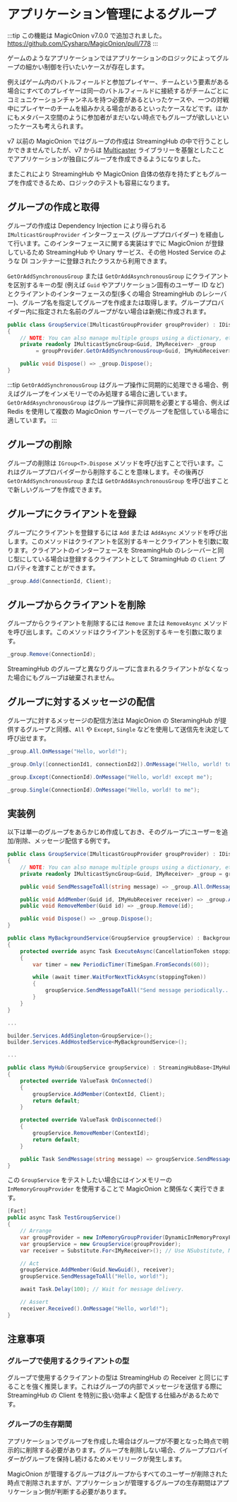 # アプリケーション管理によるグループ

:::tip
この機能は MagicOnion v7.0.0 で追加されました。https://github.com/Cysharp/MagicOnion/pull/778
:::

ゲームのようなアプリケーションではアプリケーションのロジックによってグループの細かい制御を行いたいケースが存在します。

例えばゲーム内のバトルフィールドと参加プレイヤー、チームという要素がある場合にすべてのプレイヤーは同一のバトルフィールドに接続するがチームごとにコミュニケーションチャンネルを持つ必要があるといったケースや、一つの対戦中にプレイヤーのチームを組みかえる場合があるといったケースなどです。ほかにもメタバース空間のように参加者がまだいない時点でもグループが欲しいといったケースも考えられます。

v7 以前の MagicOnion ではグループの作成は StreamingHub の中で行うことしかできませんでしたが、v7 からは [Multicaster](https://github.com/Cysharp/Multicaster) ライブラリーを基盤としたことでアプリケーションが独自にグループを作成できるようになりました。

またこれにより StreamingHub や MagicOnion 自体の依存を持たずともグループを作成できるため、ロジックのテストも容易になります。

## グループの作成と取得
グループの作成は Dependency Injection により得られる `IMulticastGroupProvider` インターフェース (グループプロバイダー) を経由して行います。このインターフェースに関する実装はすでに MagicOnion が登録しているため StreamingHub や Unary サービス、その他 Hosted Service のような DI コンテナーに登録されたクラスから利用できます。

`GetOrAddSynchronousGroup` または `GetOrAddAsynchronousGroup` にクライアントを区別するキーの型 (例えば `Guid` やアプリケーション固有のユーザー ID など)とクライアントのインターフェースの型(多くの場合 StreamingHub のレシーバー)、グループ名を指定してグループを作成または取得します。グループプロバイダー内に指定された名前のグループがない場合は新規に作成されます。

```csharp
public class GroupService(IMulticastGroupProvider groupProvider) : IDisposable
{
    // NOTE: You can also manage multiple groups using a dictionary, etc.
    private readonly IMulticastSyncGroup<Guid, IMyReceiver> _group
         = groupProvider.GetOrAddSynchronousGroup<Guid, IMyHubReceiver>("MyGroup");

    public void Dispose() => _group.Dispose();
}
```

:::tip
`GetOrAddSynchronousGroup` はグループ操作に同期的に処理できる場合、例えばグループをインメモリーでのみ処理する場合に適しています。 `GetOrAddAsynchronousGroup` はグループ操作に非同期を必要とする場合、例えば Redis を使用して複数の MagicOnion サーバーでグループを配信している場合に適しています。
:::

## グループの削除

グループの削除は `IGroup<T>.Dispose` メソッドを呼び出すことで行います。これはグループプロバイダーから削除することを意味します。その後再び `GetOrAddSynchronousGroup` または `GetOrAddAsynchronousGroup` を呼び出すことで新しいグループを作成できます。

## グループにクライアントを登録

グループにクライアントを登録するには `Add` または `AddAsync` メソッドを呼び出します。このメソッドはクライアントを区別するキーとクライアントを引数に取ります。クライアントのインターフェースを StreamingHub のレシーバーと同じ型にしている場合は登録するクライアントとして StramingHub の `Client` プロパティを渡すことができます。

```csharp
_group.Add(ConnectionId, Client);
```

## グループからクライアントを削除

グループからクライアントを削除するには `Remove` または `RemoveAsync` メソッドを呼び出します。このメソッドはクライアントを区別するキーを引数に取ります。

```csharp
_group.Remove(ConnectionId);
```

StreamingHub のグループと異なりグループに含まれるクライアントがなくなった場合にもグループは破棄されません。

## グループに対するメッセージの配信
グループに対するメッセージの配信方法は MagicOnion の SteramingHub が提供するグループと同様、`All` や `Except`, `Single` などを使用して送信先を決定して呼び出せます。

```csharp
_group.All.OnMessage("Hello, world!");

_group.Only([connectionId1, connectionId2]).OnMessage("Hello, world! to specific clients");

_group.Except(ConnectionId).OnMessage("Hello, world! except me");

_group.Single(ConnectionId).OnMessage("Hello, world! to me");
```

## 実装例
以下は単一のグループをあらかじめ作成しておき、そのグループにユーザーを追加/削除、メッセージ配信する例です。

```csharp
public class GroupService(IMulticastGroupProvider groupProvider) : IDisposable
{
    // NOTE: You can also manage multiple groups using a dictionary, etc.
    private readonly IMulticastSyncGroup<Guid, IMyReceiver> _group = groupProvider.GetOrAddSynchronousGroup<Guid, IMyHubReceiver>();

    public void SendMessageToAll(string message) => _group.All.OnMessage(message);

    public void AddMember(Guid id, IMyHubReceiver receiver) => _group.Add(receiver);
    public void RemoveMember(Guid id) => _group.Remove(id);

    public void Dispose() => _group.Dispose();
}

public class MyBackgroundService(GroupService groupService) : BackgroundService
{
    protected override async Task ExecuteAsync(CancellationToken stoppingToken)
    {
        var timer = new PeriodicTimer(TimeSpan.FromSeconds(60));

        while (await timer.WaitForNextTickAsync(stoppingToken))
        {
            groupService.SendMessageToAll("Send message periodically...");
        }
    }
}

...

builder.Services.AddSingleton<GroupService>();
builder.Services.AddHostedService<MyBackgroundService>();

...

public class MyHub(GroupService groupService) : StreamingHubBase<IMyHub, IMyHubReceiver>, IMyHub
{
    protected override ValueTask OnConnected()
    {
        groupService.AddMember(ContextId, Client);
        return default;
    }

    protected override ValueTask OnDisconnected()
    {
        groupService.RemoveMember(ContextId);
        return default;
    }

    public Task SendMessage(string message) => groupService.SendMessageToAll(message);
}
```

この `GroupService` をテストしたい場合にはインメモリーの `InMemoryGroupProvider` を使用することで MagicOnion と関係なく実行できます。

```csharp
[Fact]
public async Task TestGroupService()
{
    // Arrange
    var groupProvider = new InMemoryGroupProvider(DynamicInMemoryProxyFactory.Instance);
    var groupService = new GroupService(groupProvider);
    var receiver = Substitute.For<IMyReceiver>(); // Use NSubstitute, Moq, etc.

    // Act
    groupService.AddMember(Guid.NewGuid(), receiver);
    groupService.SendMessageToAll("Hello, world!");

    await Task.Delay(100); // Wait for message delivery.

    // Assert
    receiver.Received().OnMessage("Hello, world!");
}
```

## 注意事項
### グループで使用するクライアントの型
グループで使用するクライアントの型は StreamingHub の Receiver と同じにすることを強く推奨します。これはグループの内部でメッセージを送信する際に StreamingHub の Client を特別に扱い効率よく配信する仕組みがあるためです。

### グループの生存期間
アプリケーションでグループを作成した場合はグループが不要となった時点で明示的に削除する必要があります。グループを削除しない場合、グループプロバイダーがグループを保持し続けるためメモリリークが発生します。

MagicOnion が管理するグループはグループからすべてのユーザーが削除された時点で削除されますが、アプリケーションが管理するグループの生存期間はアプリケーション側が判断する必要があります。
